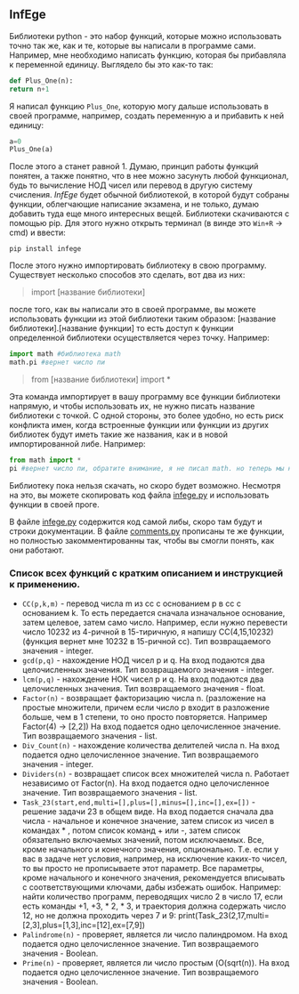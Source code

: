 ## InfEge
Библиотеки python - это набор функций, которые можно использовать точно так же, как и те, которые вы написали в программе сами.
Например, мне необходимо написать функцию, которая бы прибавляла к переменной единицу. Выглядело бы это как-то так:

```python
def Plus_One(n):
return n+1
```

Я написал функцию `Plus_One`, которую могу дальше использовать в своей программе, например, создать переменную a и прибавить к ней единицу:

```python
a=0
Plus_One(a)
```

После этого a станет равной 1. 
Думаю, принцип работы функций понятен, а также понятно, что в нее можно засунуть любой функционал, будь то вычисление НОД чисел или перевод в другую систему счисления.
*InfEge* будет обычной библиотекой, в которой будут собраны функции, облегчающие написание экзамена, и не только, думаю добавить туда еще много интересных вещей.
Библиотеки скачиваются с помощью pip. Для этого нужно открыть терминал (в винде это `Win+R` -> cmd) и ввести:

`pip install infege`

После этого нужно импортировать библиотеку в свою программу. Существует несколько способов это сделать, вот два из них:

>import [название библиотеки]

после того, как вы написали это в своей программе, вы можете использовать функции из этой библиотеки таким образом: [название библиотеки].[название функции]
то есть доступ к функции определенной библиотеки осуществляется через точку. Например:

```python
import math #библиотека math
math.pi #вернет число пи
```

>from [название библиотеки] import *

Эта команда импортирует в вашу программу все функции библиотеки напрямую, и чтобы использовать их, не нужно писать название библиотеки с точкой. 
С одной стороны, это более удобно, но есть риск конфликта имен, когда встроенные функции или функции из других библиотек будут иметь такие же названия, как и в новой импортированной либе. Например:

```python
from math import *
pi #вернет число пи, обратите внимание, я не писал math. но теперь мы не сможем создать свою переменную с названием pi. 
```

Библиотеку пока нельзя скачать, но скоро будет возможно. Несмотря на это, вы можете скопировать код файла [infege.py](./infege.py) и использовать функции в своей проге.

В файле [infege.py](./infege.py) содержится код самой либы, скоро там будут и строки документации. В файле [comments.py](./comments.py) прописаны те же функции, но полностью закомментированны так, чтобы вы смогли понять, как они работают.

### Список всех функций с кратким описанием и инструкцией к применению.

- `CC(p,k,m)` - перевод числа m из сс с основанием p в сс с основанием k. То есть передается сначала изначальное основание, затем целевое, затем само число. Например, если нужно перевести число 10232 из 4-ричной в 15-тиричную, я напишу CC(4,15,10232) (функция вернет мне 10232 в 15-ричной сс). Тип возвращаемого значения - integer.
- `gcd(p,q)` - нахождение НОД чисел p и q. На вход подаются два целочисленных значения. Тип возвращаемого значения - integer.
- `lcm(p,q)` - нахождение НОК чисел p и q. На вход подаются два целочисленных значения. Тип возвращаемого значения - float.
- `Factor(n)` - возвращает факторизацию числа n. (разложение на простые множители, причем если число p входит в разложение больше, чем в 1 степени, то оно просто повторяется. Например Factor(4) -> [2,2]) На вход подается одно целочисленное значение. Тип возвращаемого значения - list.
- `Div_Count(n)` - нахождение количества делителей числа n. На вход подается одно целочисленное значение. Тип возвращаемого значения - integer.
- `Dividers(n)` - возвращает список всех множителей числа n. Работает независимо от Factor(n). На вход подается одно целочисленное значение. Тип возвращаемого значения - list.
- `Task_23(start,end,multi=[],plus=[],minus=[],inc=[],ex=[])` - решение задачи 23 в общем виде. На вход подается сначала два числа - начальное и конечное значение, затем список из чисел в командах * , потом список команд + или -, затем список обязательно включаемых значений, потом исключаемых. Все, кроме начального и конечного значения, опционально. Т.е. если у вас в задаче нет условия, например, на исключение каких-то чисел, то вы просто не прописываете этот параметр. Все параметры, кроме начального и конечного значения, рекомендуется вписывать с соответствующими ключами, дабы избежать ошибок. Например: найти количество программ, переводящих число 2 в число 17, если есть команды +1, +3, * 2, * 3, и траектория должна содержать число 12, но не должна проходить через 7 и 9: print(Task_23(2,17,multi=[2,3],plus=[1,3],inc=[12],ex=[7,9])
- `Palindrome(n)` - проверяет, является ли число палиндромом. На вход подается одно целочисленное значение. Тип возвращаемого значения - Boolean.
- `Prime(n)` - проверяет, является ли число простым (O(sqrt(n)). На вход подается одно целочисленное значение. Тип возвращаемого значения - Boolean.

